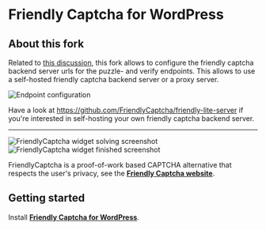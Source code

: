 # Friendly Captcha for WordPress

## About this fork

Related to [this discussion](https://github.com/FriendlyCaptcha/friendly-captcha-wordpress/issues/65), this fork allows to configure the friendly captcha backend server urls for the puzzle- and verify endpoints. This allows to use a self-hosted friendly captcha backend server or a proxy server.

![Endpoint configuration](https://imgur.com/jdK59BO.png)

Have a look at https://github.com/FriendlyCaptcha/friendly-lite-server if you're interested in self-hosting your own friendly captcha backend server.

---

![FriendlyCaptcha widget solving screenshot](https://i.imgur.com/BNRdsxS.png) ![FriendlyCaptcha widget finished screenshot](https://i.imgur.com/HlMY7QM.png)

FriendlyCaptcha is a proof-of-work based CAPTCHA alternative that respects the user's privacy, see the [**Friendly Captcha website**](https://friendlycaptcha.com).

## Getting started
Install [**Friendly Captcha for WordPress**](https://wordpress.org/plugins/friendly-captcha/).

